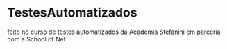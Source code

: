 # TestesAutomatizados
feito no curso de testes automatizados da Academia Stefanini em parceria com a School of Net 

